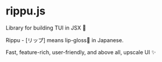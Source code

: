 # rippu.js
Library for building TUI in JSX 💄

Rippu - [リップ] means lip-gloss💄 in Japanese.

Fast, feature-rich, user-friendly, and above all, upscale UI ✨
